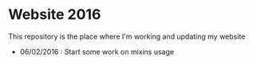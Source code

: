 # Website 2016

This repository is the place where I'm working and updating my website

* 06/02/2016 : Start some work on mixins usage